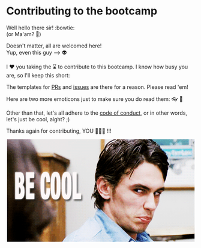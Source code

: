 # Contributing to the bootcamp
Well hello there sir! :bowtie:  
(or Ma'am? :princess:)

Doesn't matter, all are welcomed here!  
Yup, even this guy --> :alien:

I :heart: you taking the :hourglass: to contribute to this bootcamp. I know how busy you are, so I'll keep this short:

The templates for [PRs](https://github.com/goldylucks/react-beginners-bootcamp/pull) and [issues](https://github.com/goldylucks/react-beginners-bootcamp/issues) are there for a reason. Please read 'em!

Here are two more emoticons just to make sure you do read them: :eyeglasses: :eyes:

Other than that, let's all adhere to the [code of conduct](CODE_OF_CONDUCT.md), or in other words, let's just be cool, aight? ;)

Thanks again for contributing, YOU :rocket::rocket::rocket: !!!

<p align="center">
  <img src="../img/be-cool.gif" />
</p>

